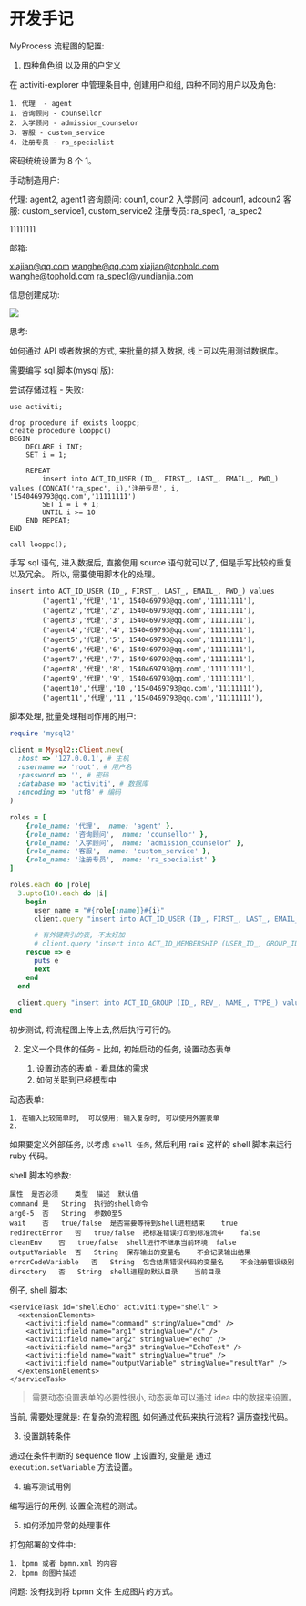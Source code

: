 # 开发手记

MyProcess 流程图的配置:

1. 四种角色组 以及用的户定义

在 activiti-explorer 中管理条目中, 创建用户和组, 四种不同的用户以及角色:

    1. 代理  - agent
    1. 咨询顾问 - counsellor
    2. 入学顾问 - admission_counselor
    3. 客服 - custom_service
    4. 注册专员 - ra_specialist


密码统统设置为 8 个 1。

手动制造用户:

代理: agent2, agent1
咨询顾问: coun1, coun2
入学顾问: adcoun1, adcoun2
客服: custom_service1, custom_service2
注册专员: ra_spec1, ra_spec2

11111111

邮箱:

xiajian@qq.com
wanghe@qq.com
xiajian@tophold.com
wanghe@tophold.com
ra_spec1@yundianjia.com


信息创建成功:

![](http://ww4.sinaimg.cn/large/006tNc79gw1fasn3axemzj30ju0fwta4.jpg)

思考:

如何通过 API 或者数据的方式, 来批量的插入数据, 线上可以先用测试数据库。

需要编写 sql 脚本(mysql 版):

尝试存储过程 - 失败:

```
use activiti;

drop procedure if exists looppc;
create procedure looppc()
BEGIN
    DECLARE i INT;
    SET i = 1;

    REPEAT
        insert into ACT_ID_USER (ID_, FIRST_, LAST_, EMAIL_, PWD_) values (CONCAT('ra_spec', i),'注册专员', i, '1540469793@qq.com','11111111')
        SET i = i + 1;
        UNTIL i >= 10
    END REPEAT;
END

call looppc();
```


手写 sql 语句, 进入数据后, 直接使用 source 语句就可以了, 但是手写比较的重复以及冗余。 所以, 需要使用脚本化的处理。

```
insert into ACT_ID_USER (ID_, FIRST_, LAST_, EMAIL_, PWD_) values
        ('agent1','代理','1','1540469793@qq.com','11111111'),
        ('agent2','代理','2','1540469793@qq.com','11111111'),
        ('agent3','代理','3','1540469793@qq.com','11111111'),
        ('agent4','代理','4','1540469793@qq.com','11111111'),
        ('agent5','代理','5','1540469793@qq.com','11111111'),
        ('agent6','代理','6','1540469793@qq.com','11111111'),
        ('agent7','代理','7','1540469793@qq.com','11111111'),
        ('agent8','代理','8','1540469793@qq.com','11111111'),
        ('agent9','代理','9','1540469793@qq.com','11111111'),
        ('agent10','代理','10','1540469793@qq.com','11111111'),
        ('agent11','代理','11','1540469793@qq.com','11111111'),
```

脚本处理, 批量处理相同作用的用户:

```ruby
require 'mysql2'

client = Mysql2::Client.new(
  :host => '127.0.0.1', # 主机
  :username => 'root', # 用户名
  :password => '', # 密码
  :database => 'activiti', # 数据库
  :encoding => 'utf8' # 编码
)

roles = [
    {role_name: '代理',  name: 'agent' },
    {role_name: '咨询顾问',  name: 'counsellor' },
    {role_name: '入学顾问',  name: 'admission_counselor' },
    {role_name: '客服',  name: 'custom_service' },
    {role_name: '注册专员',  name: 'ra_specialist' }
]

roles.each do |role|
  3.upto(10).each do |i|
    begin
      user_name = "#{role[:name]}#{i}"
      client.query "insert into ACT_ID_USER (ID_, FIRST_, LAST_, EMAIL_, PWD_, REV_) values ('#{user_name}', '#{role[:role_name]}','#{i}','1540469793@qq.com','11111111', '1')"

      # 有外键索引的表, 不太好加
      # client.query "insert into ACT_ID_MEMBERSHIP (USER_ID_, GROUP_ID_) values ('#{user_name}', '#{role[:role_name]}')"
    rescue => e
      puts e
      next
    end
  end

  client.query "insert into ACT_ID_GROUP (ID_, REV_, NAME_, TYPE_) values ('#{role[:name]}', '1', '#{role[:role_name]}', 'assignment')"
end
```

初步测试, 将流程图上传上去,然后执行可行的。

2. 定义一个具体的任务  - 比如, 初始启动的任务, 设置动态表单

    1. 设置动态的表单 - 看具体的需求
    2. 如何关联到已经模型中

动态表单:

    1. 在输入比较简单时,  可以使用; 输入复杂时, 可以使用外置表单
    2.

如果要定义外部任务, 以考虑 `shell 任务`, 然后利用 rails 这样的 shell 脚本来运行 ruby 代码。

shell 脚本的参数:

```
属性	是否必须	类型	描述	默认值
command	是	String	执行的shell命令
arg0-5	否	String	参数0至5
wait	否	true/false	是否需要等待到shell进程结束	true
redirectError	否	true/false	把标准错误打印到标准流中	false
cleanEnv	否	true/false	shell进行不继承当前环境	false
outputVariable	否	String	保存输出的变量名	不会记录输出结果
errorCodeVariable	否	String	包含结果错误代码的变量名	不会注册错误级别
directory	否	String	shell进程的默认目录	当前目录
```

例子, shell 脚本:

```
<serviceTask id="shellEcho" activiti:type="shell" >
  <extensionElements>
    <activiti:field name="command" stringValue="cmd" />
    <activiti:field name="arg1" stringValue="/c" />
    <activiti:field name="arg2" stringValue="echo" />
    <activiti:field name="arg3" stringValue="EchoTest" />
    <activiti:field name="wait" stringValue="true" />
    <activiti:field name="outputVariable" stringValue="resultVar" />
  </extensionElements>
</serviceTask>
```


> 需要动态设置表单的必要性很小, 动态表单可以通过 idea 中的数据来设置。

当前, 需要处理就是: 在复杂的流程图, 如何通过代码来执行流程? 遍历查找代码。

3. 设置跳转条件

通过在条件判断的 sequence flow 上设置的, 变量是 通过 `execution.setVariable` 方法设置。


4. 编写测试用例

编写运行的用例, 设置全流程的测试。

5. 如何添加异常的处理事件



打包部署的文件中:

    1. bpmn 或者 bpmn.xml 的内容
    2. bpmn 的图片描述


问题: 没有找到将 bpmn 文件 生成图片的方式。